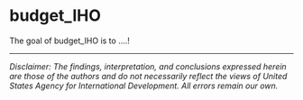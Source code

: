 
# budget_IHO

<!-- badges: start -->
<!-- badges: end -->

The goal of budget_IHO is to ....!


---

*Disclaimer: The findings, interpretation, and conclusions expressed herein are those of the authors and do not necessarily reflect the views of United States Agency for International Development. All errors remain our own.*